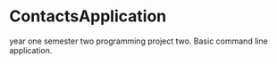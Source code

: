 # ContactsApplication
year one semester two programming project two. Basic command line application.
